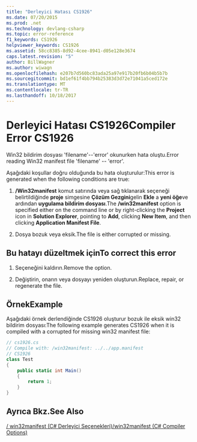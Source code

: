 ```yaml
---
title: "Derleyici Hatası CS1926"
ms.date: 07/20/2015
ms.prod: .net
ms.technology: devlang-csharp
ms.topic: error-reference
f1_keywords: CS1926
helpviewer_keywords: CS1926
ms.assetid: 58cc8385-8d92-4cee-8941-d05e128e3674
caps.latest.revision: "5"
author: BillWagner
ms.author: wiwagn
ms.openlocfilehash: e207b7d560bc83ada25a97e917b20fb6b04b5b7b
ms.sourcegitcommit: bd1ef61f4bb794b25383d3d72e71041a5ced172e
ms.translationtype: MT
ms.contentlocale: tr-TR
ms.lasthandoff: 10/18/2017
---
```

# <a name="compiler-error-cs1926"></a><span data-ttu-id="f65c3-102">Derleyici Hatası CS1926</span><span class="sxs-lookup"><span data-stu-id="f65c3-102">Compiler Error CS1926</span></span>
<span data-ttu-id="f65c3-103">Win32 bildirim dosyası 'filename'--'error' okunurken hata oluştu.</span><span class="sxs-lookup"><span data-stu-id="f65c3-103">Error reading Win32 manifest file 'filename' -- 'error'.</span></span>  
  
 <span data-ttu-id="f65c3-104">Aşağıdaki koşullar doğru olduğunda bu hata oluşturulur:</span><span class="sxs-lookup"><span data-stu-id="f65c3-104">This error is generated when the following conditions are true:</span></span>  
  
1.  <span data-ttu-id="f65c3-105">**/Win32manifest** komut satırında veya sağ tıklanarak seçeneği belirtildiğinde **proje** simgesine **Çözüm Gezgini**gelin **Ekle** a **yeni öğe**ve ardından **uygulama bildirim dosyası**.</span><span class="sxs-lookup"><span data-stu-id="f65c3-105">The **/win32manifest** option is specified either on the command line or by right-clicking the **Project** icon in **Solution Explorer**, pointing to **Add**, clicking **New Item**, and then clicking **Application Manifest File**.</span></span>  
  
2.  <span data-ttu-id="f65c3-106">Dosya bozuk veya eksik.</span><span class="sxs-lookup"><span data-stu-id="f65c3-106">The file is either corrupted or missing.</span></span>  
  
## <a name="to-correct-this-error"></a><span data-ttu-id="f65c3-107">Bu hatayı düzeltmek için</span><span class="sxs-lookup"><span data-stu-id="f65c3-107">To correct this error</span></span>  
  
1.  <span data-ttu-id="f65c3-108">Seçeneğini kaldırın.</span><span class="sxs-lookup"><span data-stu-id="f65c3-108">Remove the option.</span></span>  
  
2.  <span data-ttu-id="f65c3-109">Değiştirin, onarın veya dosyayı yeniden oluşturun.</span><span class="sxs-lookup"><span data-stu-id="f65c3-109">Replace, repair, or regenerate the file.</span></span>  
  
## <a name="example"></a><span data-ttu-id="f65c3-110">Örnek</span><span class="sxs-lookup"><span data-stu-id="f65c3-110">Example</span></span>  
 <span data-ttu-id="f65c3-111">Aşağıdaki örnek derlendiğinde CS1926 oluşturur bozuk ile eksik win32 bildirim dosyası:</span><span class="sxs-lookup"><span data-stu-id="f65c3-111">The following example generates CS1926 when it is compiled with a corrupted for missing win32 manifest file:</span></span>  
  
```csharp  
// cs1926.cs  
// Compile with: /win32manifest: ../../app.manifest  
// CS1926  
class Test  
{  
    public static int Main()  
    {  
        return 1;  
    }  
}   
```  
  
## <a name="see-also"></a><span data-ttu-id="f65c3-112">Ayrıca Bkz.</span><span class="sxs-lookup"><span data-stu-id="f65c3-112">See Also</span></span>  
 [<span data-ttu-id="f65c3-113">/ win32manifest (C# Derleyici Seçenekleri)</span><span class="sxs-lookup"><span data-stu-id="f65c3-113">/win32manifest (C# Compiler Options)</span></span>](../../../csharp/language-reference/compiler-options/win32manifest-compiler-option.md)
